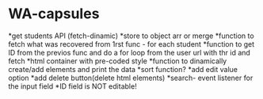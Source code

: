 # WA-capsules
*get students API (fetch-dinamic)
*store to object arr or merge
*function to fetch what was recovered from 1rst func - for each student
*function to get ID from the previos func and do a for loop from the user url with thr id and fetch
*html container with pre-coded style
*function to dinamically create/add elements and print the data
*sort function?
*add edit value option
*add delete button(delete html elements)
*search- event listener for the input field
*ID field is NOT editable!